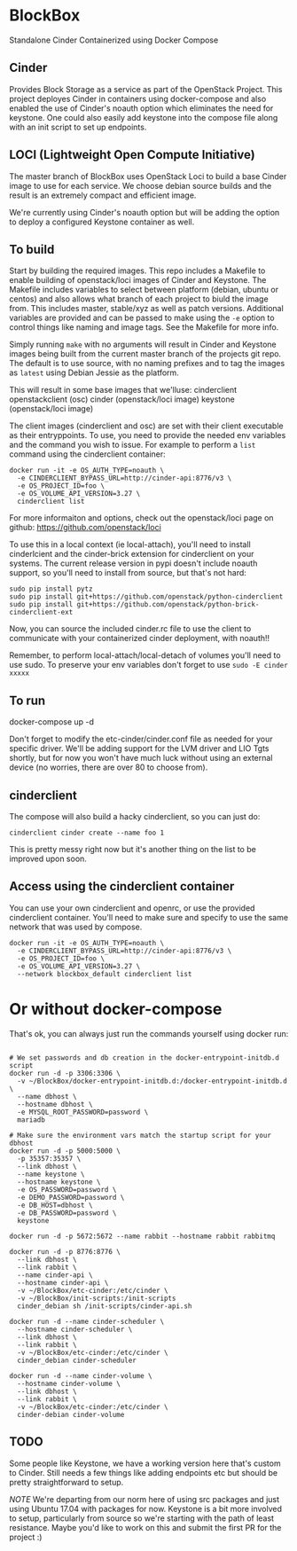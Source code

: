# BlockBox
Standalone Cinder Containerized using Docker Compose

## Cinder
Provides Block Storage as a service as part of the OpenStack Project.
This project deployes Cinder in containers using docker-compose and
also enabled the use of Cinder's noauth option which eliminates the
need for keystone.  One could also easily add keystone into the
compose file along with an init script to set up endpoints.

## LOCI (Lightweight Open Compute Initiative)
The master branch of BlockBox uses OpenStack Loci to build a base
Cinder image to use for each service.  We choose debian source builds
and the result is an extremely compact and efficient image.

We're currently using Cinder's noauth option but will be adding the
option to deploy a configured Keystone container as well.

## To build
Start by building the required images.  This repo includes a Makefile to
enable building of openstack/loci images of Cinder and Keystone.  The
Makefile includes variables to select between platform (debian, ubuntu or
centos) and also allows what branch of each project to biuld the image from.
This includes master, stable/xyz as well as patch versions.  Additional
variables are provided and can be passed to make using the `-e` option to
control things like naming and image tags.  See the Makefile for more info.

Simply running `make` with no arguments will result in Cinder and Keystone
images being built from the current master branch of the projects git repo.
The default is to use source, with no naming prefixes and to tag the images
as `latest` using Debian Jessie as the platform.

This will result in some base images that we'lluse:
  cinderclient
  openstackclient (osc)
  cinder (openstack/loci image)
  keystone (openstack/loci image)

The client images (cinderclient and osc) are set with their client executable
as their entryppoints.  To use, you need to provide the needed env variables
and the command you wish to issue.  For example to perform a `list` command
using the cinderclient container:

```shell
docker run -it -e OS_AUTH_TYPE=noauth \
  -e CINDERCLIENT_BYPASS_URL=http://cinder-api:8776/v3 \
  -e OS_PROJECT_ID=foo \
  -e OS_VOLUME_API_VERSION=3.27 \
  cinderclient list
```
For more informaiton and options, check out the openstack/loci page on github:
https://github.com/openstack/loci

To use this in a local context (ie local-attach), you'll need to install
cinderlcient and the cinder-brick extension for cinderclient on your
systems.  The current release version in pypi doesn't include noauth
support, so you'll need to install from source, but that's not hard:

```shell
sudo pip install pytz
sudo pip install git+https://github.com/openstack/python-cinderclient
sudo pip install git+https://github.com/openstack/python-brick-cinderclient-ext
```

Now, you can source the included cinder.rc file to use the client to
communicate with your containerized cinder deployment, with noauth!!

Remember, to perform local-attach/local-detach of volumes you'll need to use
sudo.  To preserve your env variables don't forget to use `sudo -E cinder xxxxx`

## To run
docker-compose up -d

Don't forget to modify the etc-cinder/cinder.conf file as needed for your
specific driver.  We'll be adding support for the LVM driver and LIO Tgts
shortly, but for now you won't have much luck without using an external
device (no worries, there are over 80 to choose from).

## cinderclient
The compose will also build a hacky cinderclient, so you can just do:

```shell
cinderclient cinder create --name foo 1
```

This is pretty messy right now but it's another thing on the list to be
improved upon soon.

## Access using the cinderclient container

You can use your own cinderclient and openrc, or use the provided cinderclient
container.  You'll need to make sure and specify to use the same network
that was used by compose.

```shell
docker run -it -e OS_AUTH_TYPE=noauth \
  -e CINDERCLIENT_BYPASS_URL=http://cinder-api:8776/v3 \
  -e OS_PROJECT_ID=foo \
  -e OS_VOLUME_API_VERSION=3.27 \
  --network blockbox_default cinderclient list
```

# Or without docker-compose
That's ok, you can always just run the commands yourself using docker run:
```shell

# We set passwords and db creation in the docker-entrypoint-initdb.d script
docker run -d -p 3306:3306 \
  -v ~/BlockBox/docker-entrypoint-initdb.d:/docker-entrypoint-initdb.d \
  --name dbhost \
  --hostname dbhost \
  -e MYSQL_ROOT_PASSWORD=password \
  mariadb

# Make sure the environment vars match the startup script for your dbhost
docker run -d -p 5000:5000 \
  -p 35357:35357 \
  --link dbhost \
  --name keystone \
  --hostname keystone \
  -e OS_PASSWORD=password \
  -e DEMO_PASSWORD=password \
  -e DB_HOST=dbhost \
  -e DB_PASSWORD=password \
  keystone

docker run -d -p 5672:5672 --name rabbit --hostname rabbit rabbitmq

docker run -d -p 8776:8776 \
  --link dbhost \
  --link rabbit \
  --name cinder-api \
  --hostname cinder-api \
  -v ~/BlockBox/etc-cinder:/etc/cinder \
  -v ~/BlockBox/init-scripts:/init-scripts
  cinder_debian sh /init-scripts/cinder-api.sh

docker run -d --name cinder-scheduler \
  --hostname cinder-scheduler \
  --link dbhost \
  --link rabbit \
  -v ~/BlockBox/etc-cinder:/etc/cinder \
  cinder_debian cinder-scheduler

docker run -d --name cinder-volume \
  --hostname cinder-volume \
  --link dbhost \
  --link rabbit \
  -v ~/BlockBox/etc-cinder:/etc/cinder \
  cinder-debian cinder-volume
```
## TODO
Some people like Keystone, we have a working version here that's
custom to Cinder.  Still needs a few things like adding endpoints etc
but should be pretty straightforward to setup.

*NOTE*
We're departing from our norm here of using src packages and just using
Ubuntu 17.04 with packages for now.  Keystone is a bit more involved to
setup, particularly from source so we're starting with the path of least
resistance.  Maybe you'd like to work on this and submit the first PR for
the project :)
